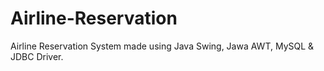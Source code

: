 # Airline-Reservation
Airline Reservation System made using Java Swing, Jawa AWT, MySQL &amp; JDBC Driver.
